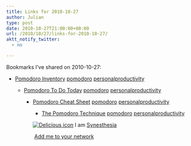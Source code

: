 ```yaml
---
title: Links for 2010-10-27
author: Julian
type: post
date: 2010-10-27T21:00:00+00:00
url: /2010/10/27/links-for-2010-10-27/
aktt_notify_twitter:
  - no

---
```

Bookmarks I&#8217;ve shared on 2010-10-27:

  * [Pomodoro Inventory][1] 
    [pomodoro][2] [personalproductivity][3] </li> 
    
      * [Pomodoro To Do Today][4] 
        [pomodoro][2] [personalproductivity][3] </li> 
        
          * [Pomodoro Cheat Sheet][5] 
            [pomodoro][2] [personalproductivity][3] </li> 
            
              * [The Pomodoro Technique][6] 
                [pomodoro][2] [personalproductivity][3] </li> </ul> 
                
                <p class="deliciouslink">
                  <a href="http://del.icio.us/synesthesia" title="See all my bookmarks on del.icio.us"><img src="https://www.synesthesia.co.uk/images/deliciousicon.jpg" alt="Delicious icon" /></a>&nbsp;I am <a href="http://del.icio.us/synesthesia" title="See all my bookmarks on del.icio.us">Synesthesia</a>
                </p>
                
                <p class="deliciouslink">
                  <a href="http://del.icio.us/network?add=synesthesia" title="Add me to your del.icio.us network"><img src="https://www.synesthesia.co.uk/images/add.gif" alt="" /></a>&nbsp;<a href="http://del.icio.us/network?add=synesthesia" title="Add me to your del.icio.us network">Add me to your network</a>
                </p>

 [1]: http://www.scribd.com/doc/36672135/Pomodoro-Inventory
 [2]: http://delicious.com/synesthesia/pomodoro
 [3]: http://delicious.com/synesthesia/personalproductivity
 [4]: http://www.scribd.com/doc/36672138/Pomodoro-To-Do-Today
 [5]: http://www.scribd.com/doc/36672130/Pomodoro-Cheat-Sheet
 [6]: http://www.scribd.com/doc/36672142/The-Pomodoro-Technique